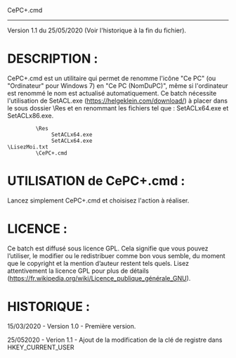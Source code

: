 CePC+.cmd
*********
Version 1.1 du 25/05/2020 (Voir l'historique à la fin du fichier).


DESCRIPTION :
=============
CePC+.cmd est un utilitaire qui permet de renomme l'icône "Ce PC" (ou "Ordinateur" pour Windows 7)
en "Ce PC (NomDuPC)", même si l'ordinateur est renommé le nom est actualisé automatiquement.
Ce batch nécessite l'utilisation de SetACL.exe (https://helgeklein.com/download/) à placer dans le
sous dossier \Res et en renommant les fichiers tel que : SetACLx64.exe et SetACLx86.exe.
             
             \Res
                  SetACLx64.exe
                  SetACLx64.exe
	\LisezMoi.txt
             \CePC+.cmd


UTILISATION de CePC+.cmd :
==================
Lancez simplement CePC+.cmd et choisisez l'action à réaliser.



LICENCE :
=========
Ce batch est diffusé sous licence GPL. Cela signifie que vous pouvez l’utiliser, le modifier ou
le redistribuer comme bon vous semble, du moment que le copyright et la mention d’auteur restent tels quels.
Lisez attentivement la licence GPL pour plus de détails (https://fr.wikipedia.org/wiki/Licence_publique_générale_GNU).



HISTORIQUE :
============
15/03/2020 - Version 1.0
	- Première version.

25/052020 - Verion 1.1
	- Ajout de la modification de la clé de registre dans HKEY_CURRENT_USER
